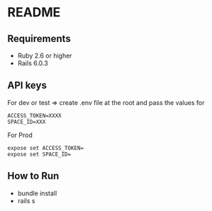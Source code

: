 # README

## Requirements

* Ruby 2.6 or higher 
* Rails 6.0.3


## API keys

For dev or test => create .env file at the root and pass the values for 
```
ACCESS_TOKEN=XXXX
SPACE_ID=XXX
```
For Prod
```
expose set ACCESS_TOKEN=
expose set SPACE_ID=
```

## How to Run
* bundle install
* rails s

